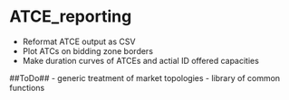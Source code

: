# ATCE_reporting
- Reformat ATCE output as CSV
- Plot ATCs on bidding zone borders
- Make duration curves of ATCEs and actial ID offered capacities

##ToDo##
	- generic treatment of market topologies
	- library of common functions